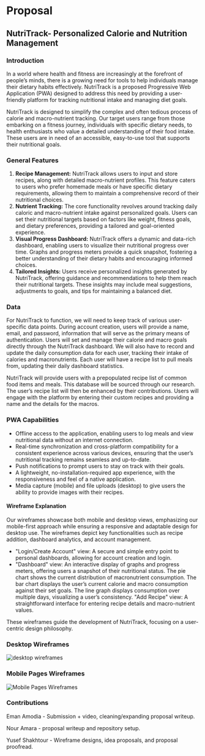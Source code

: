 # Proposal
## NutriTrack- Personalized Calorie and Nutrition Management
### Introduction

In a world where health and fitness are increasingly at the forefront of people’s minds, there is a growing need for tools to help individuals manage their dietary habits effectively. NutriTrack is a proposed Progressive Web Application (PWA) designed to address this need by providing a user-friendly platform for tracking nutritional intake and managing diet goals.

NutriTrack is designed to simplify the complex and often tedious process of calorie and macro-nutrient tracking. Our target users range from those embarking on a fitness journey, individuals with specific dietary needs, to health enthusiasts who value a detailed understanding of their food intake. These users are in need of an accessible, easy-to-use tool that supports their nutritional goals.

### General Features

1. **Recipe Management:** NutriTrack allows users to input and store recipes, along with detailed macro-nutrient profiles. This feature caters to users who prefer homemade meals or have specific dietary requirements, allowing them to maintain a comprehensive record of their nutritional choices.
2. **Nutrient Tracking:** The core functionality revolves around tracking daily caloric and macro-nutrient intake against personalized goals. Users can set their nutritional targets based on factors like weight, fitness goals, and dietary preferences, providing a tailored and goal-oriented experience.
3. **Visual Progress Dashboard:** NutriTrack offers a dynamic and data-rich dashboard, enabling users to visualize their nutritional progress over time. Graphs and progress meters provide a quick snapshot, fostering a better understanding of their dietary habits and encouraging informed choices.
4. **Tailored Insights:** Users receive personalized insights generated by NutriTrack, offering guidance and recommendations to help them reach their nutritional targets. These insights may include meal suggestions, adjustments to goals, and tips for maintaining a balanced diet.

### Data

For NutriTrack to function, we will need to keep track of various user-specific data points. During account creation, users will provide a name, email, and password, information that will serve as the primary means of authentication. Users will set and manage their calorie and macro goals directly through the NutriTrack dashboard. We will also have to record and update the daily consumption data for each user, tracking their intake of calories and macronutrients. Each user will have a recipe list to pull meals from, updating their daily dashboard statistics.

NutriTrack will provide users with a prepopulated recipe list of common food items and meals. This database will be sourced through our research. The user’s recipe list will then be enhanced by their contributions. Users will engage with the platform by entering their custom recipes and providing a name and the details for the macros.

### PWA Capabilities

- Offline access to the application, enabling users to log meals and view nutritional data without an internet connection.
- Real-time synchronization and cross-platform compatibility for a consistent experience across various devices, ensuring that the user’s nutritional tracking remains seamless and up-to-date.
- Push notifications to prompt users to stay on track with their goals.
- A lightweight, no-installation-required app experience, with the responsiveness and feel of a native application.
- Media capture (mobile) and file uploads (desktop) to give users the ability to provide images with their recipes.

#### Wireframe Explanation

Our wireframes showcase both mobile and desktop views, emphasizing our mobile-first approach while ensuring a responsive and adaptable design for desktop use. The wireframes depict key functionalities such as recipe addition, dashboard analytics, and account management.
+ "Login/Create Account" view: A secure and simple entry point to personal dashboards, allowing for account creation and login.
+ "Dashboard" view: An interactive display of graphs and progress meters, offering users a snapshot of their nutritional status. The pie chart shows the current distribution of macronutrient consumption. The bar chart displays the user’s current calorie and macro consumption against their set goals. The line graph displays consumption over multiple days, visualizing a user’s consistency.
"Add Recipe" view: A straightforward interface for entering recipe details and macro-nutrient values.


These wireframes guide the development of NutriTrack, focusing on a user-centric design philosophy.
### Desktop Wireframes
![desktop wireframes](https://github.ncsu.edu/engr-csc342/csc342-2024Spring-GroupM/blob/main/Proposal/Wireframes/DesktopWireframes.png)
### Mobile Pages Wireframes
![Mobile Pages Wireframes](https://github.ncsu.edu/engr-csc342/csc342-2024Spring-GroupM/blob/main/Proposal/Wireframes/MobilePagesWireframes.png)

### Contributions
Eman Amodia - Submission + video, cleaning/expanding proposal writeup.

Nour Amara - proposal writeup and repository setup.

Yusef Shakhtour - Wireframe designs, idea proposals, and proposal proofread.
